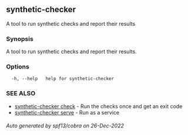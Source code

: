 ## synthetic-checker

A tool to run synthetic checks and report their results

### Synopsis

A tool to run synthetic checks and report their results.

### Options

```
  -h, --help   help for synthetic-checker
```

### SEE ALSO

* [synthetic-checker check](synthetic-checker_check.md)	 - Run the checks once and get an exit code
* [synthetic-checker serve](synthetic-checker_serve.md)	 - Run as a service

###### Auto generated by spf13/cobra on 26-Dec-2022
